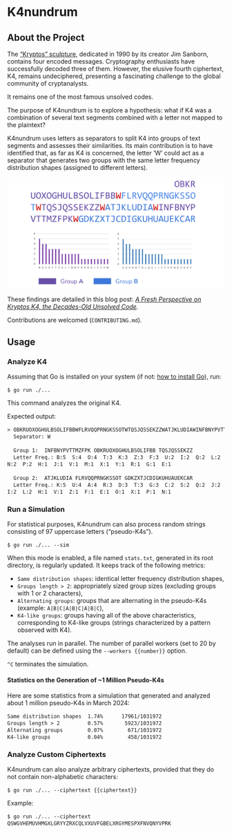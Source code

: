 # K4nundrum

## About the Project

The [“Kryptos” sculpture](https://en.wikipedia.org/wiki/Kryptos), dedicated in 1990 by its creator Jim Sanborn, contains four encoded messages. Cryptography enthusiasts have successfully decoded three of them. However, the elusive fourth ciphertext, K4, remains undeciphered, presenting a fascinating challenge to the global community of cryptanalysts.

It remains one of the most famous unsolved codes.

The purpose of K4nundrum is to explore a hypothesis: what if K4 was a combination of several text segments combined with a letter not mapped to the plaintext?

K4nundrum uses letters as separators to split K4 into groups of text segments and assesses their similarities. Its main contribution is to have identified that, as far as K4 is concerned, the letter ‘W’ could act as a separator that generates two groups with the same letter frequency distribution shapes (assigned to different letters).

![K4 groups](./K4_groups.png "K4 groups")

These findings are detailed in this blog post: *[A Fresh Perspective on Kryptos K4, the Decades-Old Unsolved Code](https://guyomel.hashnode.dev/a-fresh-perspective-on-kryptos-k4)*.

Contributions are welcomed (`CONTRIBUTING.md`).

## Usage

### Analyze K4

Assuming that Go is installed on your system (if not: [how to install Go](https://go.dev/doc/install)), run:

```
$ go run ./...
```

This command analyzes the original K4.

Expected output:

```
> OBKRUOXOGHULBSOLIFBBWFLRVQQPRNGKSSOTWTQSJQSSEKZZWATJKLUDIAWINFBNYPVTTMZFPKWGDKZXTJCDIGKUHUAUEKCAR
  Separator: W

  Group 1:	INFBNYPVTTMZFPK OBKRUOXOGHULBSOLIFBB TQSJQSSEKZZ 
  Letter Freq.:	B:5  S:4  O:4  T:3  K:3  Z:3  F:3  U:2  I:2  Q:2  L:2  N:2  P:2  H:1  J:1  V:1  M:1  X:1  Y:1  R:1  G:1  E:1  

  Group 2:	ATJKLUDIA FLRVQQPRNGKSSOT GDKZXTJCDIGKUHUAUEKCAR 
  Letter Freq.:	K:5  U:4  A:4  R:3  D:3  T:3  G:3  C:2  S:2  Q:2  J:2  I:2  L:2  H:1  V:1  Z:1  F:1  E:1  O:1  X:1  P:1  N:1
```

### Run a Simulation

For statistical purposes, K4nundrum can also process random strings consisting of 97 uppercase letters (“pseudo-K4s”).

```
$ go run ./... --sim
```

When this mode is enabled, a file named `stats.txt`, generated in its root directory, is regularly updated. It keeps track of the following metrics:

* `Same distribution shapes`: identical letter frequency distribution shapes,
* `Groups length > 2`: appropriately sized group sizes (excluding groups with 1 or 2 characters),
* `Alternating groups`: groups that are alternating in the pseudo-K4s (example: `A|B|C|A|B|C|A|B|C`),
* `K4-like groups`: groups having all of the above characteristics, corresponding to K4-like groups (strings characterized by a pattern observed with K4).

The analyses run in parallel. The number of parallel workers (set to 20 by default) can be defined using the `--workers {{number}}` option.

`^C` terminates the simulation.

#### Statistics on the Generation of ~1 Million Pseudo-K4s

Here are some statistics from a simulation that generated and analyzed about 1 million pseudo-K4s in March 2024:

```
Same distribution shapes  1.74%	     17961/1031972
Groups length > 2         0.57%	      5923/1031972
Alternating groups        0.07%	       671/1031972
K4-like groups            0.04%	       458/1031972
```

### Analyze Custom Ciphertexts

K4nundrum can also analyze arbitrary ciphertexts, provided that they do not contain non-alphabetic characters:

```
$ go run ./... --ciphertext {{ciphertext}}
```
Example:

```
$ go run ./... --ciphertext QSWGVHEMUVHMGXLGRYYZRXCQLVXUVFGBELXRGYMESPXFNVQNYVPRK
```

